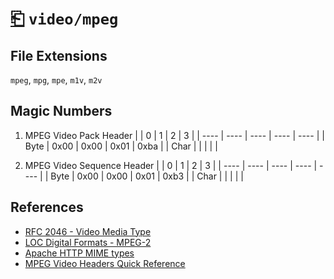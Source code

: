 # [⎗](../README.md) `video/mpeg`

## File Extensions

`mpeg`, `mpg`, `mpe`, `m1v`, `m2v`

## Magic Numbers

1. MPEG Video Pack Header
   | | 0 | 1 | 2 | 3 |
   | ---- | ---- | ---- | ---- | ---- |
   | Byte | 0x00 | 0x00 | 0x01 | 0xba |
   | Char | | | | |

2. MPEG Video Sequence Header
   | | 0 | 1 | 2 | 3 |
   | ---- | ---- | ---- | ---- | ---- |
   | Byte | 0x00 | 0x00 | 0x01 | 0xb3 |
   | Char | | | | |

## References

- [RFC 2046 - Video Media Type](https://datatracker.ietf.org/doc/html/rfc2046#section-4.4)
- [LOC Digital Formats - MPEG-2](https://www.loc.gov/preservation/digital/formats/fdd/fdd000028.shtml)
- [Apache HTTP MIME types](https://svn.apache.org/repos/asf/httpd/httpd/trunk/docs/conf/mime.types)
- [MPEG Video Headers Quick Reference](https://dvd.sourceforge.net/dvdinfo/mpeghdrs.html)
